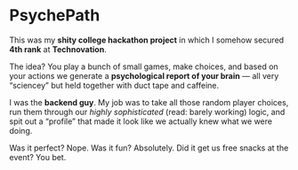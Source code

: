 # PsychePath

This was my **shity college hackathon project** in which I somehow secured **4th rank** at **Technovation**.

The idea? You play a bunch of small games, make choices, and based on your actions we generate a **psychological report of your brain** — all very “sciencey” but held together with duct tape and caffeine.

I was the **backend guy**. My job was to take all those random player choices, run them through our *highly sophisticated* (read: barely working) logic, and spit out a “profile” that made it look like we actually knew what we were doing.

Was it perfect? Nope. Was it fun? Absolutely. Did it get us free snacks at the event? You bet.

